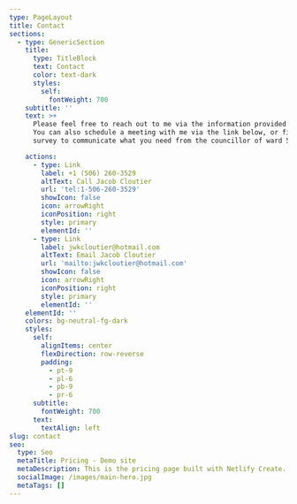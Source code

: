 ```yaml
---
type: PageLayout
title: Contact
sections:
  - type: GenericSection
    title:
      type: TitleBlock
      text: Contact
      color: text-dark
      styles:
        self:
          fontWeight: 700
    subtitle: ''
    text: >+
      Please feel free to reach out to me via the information provided below.
      You can also schedule a meeting with me via the link below, or fill out a
      survey to communicate what you need from the councillor of ward 5.

    actions:
      - type: Link
        label: +1 (506) 260-3529
        altText: Call Jacob Cloutier
        url: 'tel:1-506-260-3529'
        showIcon: false
        icon: arrowRight
        iconPosition: right
        style: primary
        elementId: ''
      - type: Link
        label: jwkcloutier@hotmail.com
        altText: Email Jacob Cloutier
        url: 'mailto:jwkcloutier@hotmail.com'
        showIcon: false
        icon: arrowRight
        iconPosition: right
        style: primary
        elementId: ''
    elementId: ''
    colors: bg-neutral-fg-dark
    styles:
      self:
        alignItems: center
        flexDirection: row-reverse
        padding:
          - pt-9
          - pl-6
          - pb-9
          - pr-6
      subtitle:
        fontWeight: 700
      text:
        textAlign: left
slug: contact
seo:
  type: Seo
  metaTitle: Pricing - Demo site
  metaDescription: This is the pricing page built with Netlify Create.
  socialImage: /images/main-hero.jpg
  metaTags: []
---
```

